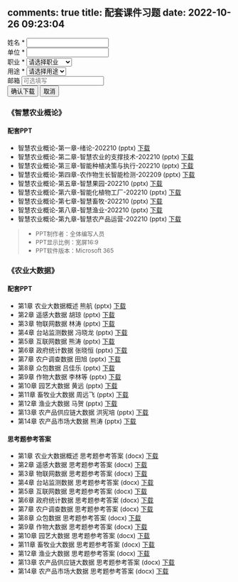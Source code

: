 comments: true
title: 配套课件习题
date: 2022-10-26 09:23:04
---


<script>
    function _zhagTrack(id) {
       window.LA?.track('download', {[id]: new Date().toLocaleString()});
       window._hmt?.push(['_trackEvent', 'download', 'click', id]);
    }

    // 确保 showDownloadModal 函数在页面中可用
    function showDownloadModal(fileName, downloadUrl, trackId) {
        // 检查全局函数是否已定义（来自主题模板）
        if (typeof window.showDownloadModalFromTheme === 'function') {
            window.showDownloadModalFromTheme(fileName, downloadUrl, trackId);
        } else {
            // 如果主题函数还没加载，等待一下再调用
            setTimeout(() => {
                if (typeof window.showDownloadModalFromTheme === 'function') {
                    window.showDownloadModalFromTheme(fileName, downloadUrl, trackId);
                } else {
                    console.error('下载功能未加载完成，请刷新页面重试');
                    alert('下载功能未加载完成，请刷新页面重试');
                }
            }, 500);
        }
    }
</script>

<!-- 模态框 -->
<div id="modalOverlay" class="download-modal-overlay"></div>
<div id="downloadModal" class="download-modal">
    <form id="downloadForm">
        <div class="download-form-group">
            <label for="userName">姓名 *</label>
            <input type="text" id="userName" name="userName" required>
        </div>
        <div class="download-form-group">
            <label for="userOrganization">单位 *</label>
            <input type="text" id="userOrganization" name="userOrganization" required>
        </div>
        <div class="download-form-group">
            <label for="userProfession">职业 *</label>
            <select id="userProfession" name="userProfession" required>
                <option value="">请选择职业</option>
                <option value="学生">学生</option>
                <option value="教师">教师</option>
                <option value="研究人员">研究人员</option>
                <option value="农业从业者">农业从业者</option>
                <option value="企业员工">企业员工</option>
                <option value="政府工作人员">政府工作人员</option>
                <option value="其他">其他</option>
            </select>
        </div>
        <div class="download-form-group">
            <label for="userPurpose">用途 *</label>
            <select id="userPurpose" name="userPurpose" required>
                <option value="">请选择用途</option>
                <option value="教学">教学</option>
                <option value="科研">科研</option>
                <option value="其它">其它</option>
            </select>
        </div>
        <div class="download-form-group">
            <label for="userEmail">邮箱</label>
            <input type="email" id="userEmail" name="userEmail" placeholder="可选填写">
        </div>
        <div class="download-modal-buttons">
            <button type="button" class="download-btn download-btn-primary" onclick="handleDownload()">确认下载</button>
            <button type="button" class="download-btn download-btn-secondary" onclick="closeModal()">取消</button>
        </div>
    </form>
</div>

### 《智慧农业概论》
#### 配套PPT

- 智慧农业概论-第一章-绪论-202210 (pptx)   <a onclick="showDownloadModal('智慧农业概论-第一章-绪论-202210.pptx', 'https://wp-img.daozhao.com/zhag/%E6%99%BA%E6%85%A7%E5%86%9C%E4%B8%9A%E6%A6%82%E8%AE%BA-%E7%AC%AC%E4%B8%80%E7%AB%A0-%E7%BB%AA%E8%AE%BA-202210.pptx', 'chapter01')" href="javascript:void(0)">下载</a>
- 智慧农业概论-第二章-智慧农业的支撑技术-202210 (pptx)   <a onclick="showDownloadModal('智慧农业概论-第二章-智慧农业的支撑技术-202210.pptx', 'https://wp-img.daozhao.com/zhag/%E6%99%BA%E6%85%A7%E5%86%9C%E4%B8%9A%E6%A6%82%E8%AE%BA-%E7%AC%AC%E4%BA%8C%E7%AB%A0-%E6%99%BA%E6%85%A7%E5%86%9C%E4%B8%9A%E7%9A%84%E6%94%AF%E6%92%91%E6%8A%80%E6%9C%AF-202210.pptx', 'chapter02')" href="javascript:void(0)">下载</a>
- 智慧农业概论-第三章-智能种植决策与执行-202210 (pptx)   <a onclick="showDownloadModal('智慧农业概论-第三章-智能种植决策与执行-202210.pptx', 'https://wp-img.daozhao.com/zhag/%E6%99%BA%E6%85%A7%E5%86%9C%E4%B8%9A%E6%A6%82%E8%AE%BA-%E7%AC%AC%E4%B8%89%E7%AB%A0-%E6%99%BA%E8%83%BD%E7%A7%8D%E6%A4%8D%E5%86%B3%E7%AD%96%E4%B8%8E%E6%89%A7%E8%A1%8C-202210.pptx', 'chapter03')" href="javascript:void(0)">下载</a>
- 智慧农业概论-第四章-农作物生长智能检测-202209 (pptx)   <a onclick="showDownloadModal('智慧农业概论-第四章-农作物生长智能检测-202209.pptx', 'https://wp-img.daozhao.com/zhag/%E6%99%BA%E6%85%A7%E5%86%9C%E4%B8%9A%E6%A6%82%E8%AE%BA-%E7%AC%AC%E5%9B%9B%E7%AB%A0-%E5%86%9C%E4%BD%9C%E7%89%A9%E7%94%9F%E9%95%BF%E6%99%BA%E8%83%BD%E6%A3%80%E6%B5%8B-202209.pptx', 'chapter04')" href="javascript:void(0)">下载</a>
- 智慧农业概论-第五章-智慧果园-202210 (pptx)   <a onclick="showDownloadModal('智慧农业概论-第五章-智慧果园-202210.pptx', 'https://wp-img.daozhao.com/zhag/%E6%99%BA%E6%85%A7%E5%86%9C%E4%B8%9A%E6%A6%82%E8%AE%BA-%E7%AC%AC%E4%BA%94%E7%AB%A0-%E6%99%BA%E6%85%A7%E6%9E%9C%E5%9B%AD-202210.pptx', 'chapter05')" href="javascript:void(0)">下载</a>
- 智慧农业概论-第六章-智能化植物工厂-202210 (pptx)   <a onclick="showDownloadModal('智慧农业概论-第六章-智能化植物工厂-202210.pptx', 'https://wp-img.daozhao.com/zhag/%E6%99%BA%E6%85%A7%E5%86%9C%E4%B8%9A%E6%A6%82%E8%AE%BA-%E7%AC%AC%E5%85%AD%E7%AB%A0-%E6%99%BA%E8%83%BD%E5%8C%96%E6%A4%8D%E7%89%A9%E5%B7%A5%E5%8E%82-202210.pptx', 'chapter06')" href="javascript:void(0)">下载</a>
- 智慧农业概论-第七章-智慧畜牧-202210 (pptx)   <a onclick="showDownloadModal('智慧农业概论-第七章-智慧畜牧-202210.pptx', 'https://wp-img.daozhao.com/zhag/%E6%99%BA%E6%85%A7%E5%86%9C%E4%B8%9A%E6%A6%82%E8%AE%BA-%E7%AC%AC%E4%B8%83%E7%AB%A0-%E6%99%BA%E6%85%A7%E7%95%9C%E7%89%A7-202210.pptx', 'chapter07')" href="javascript:void(0)">下载</a>
- 智慧农业概论-第八章-智慧渔业-202210 (pptx)   <a onclick="showDownloadModal('智慧农业概论-第八章-智慧渔业-202210.pptx', 'https://wp-img.daozhao.com/zhag/%E6%99%BA%E6%85%A7%E5%86%9C%E4%B8%9A%E6%A6%82%E8%AE%BA-%E7%AC%AC%E5%85%AB%E7%AB%A0-%E6%99%BA%E6%85%A7%E6%B8%94%E4%B8%9A-202210.pptx', 'chapter08')" href="javascript:void(0)">下载</a>
- 智慧农业概论-第九章-智慧农产品运营-202210 (pptx)   <a onclick="showDownloadModal('智慧农业概论-第九章-智慧农产品运营-202210.pptx', 'https://wp-img.daozhao.com/zhag/%E6%99%BA%E6%85%A7%E5%86%9C%E4%B8%9A%E6%A6%82%E8%AE%BA-%E7%AC%AC%E4%B9%9D%E7%AB%A0-%E6%99%BA%E6%85%A7%E5%86%9C%E4%BA%A7%E5%93%81%E8%BF%90%E8%90%A5-202210.pptx', 'chapter09')" href="javascript:void(0)">下载</a>

> - <span style="font-size: small; "> PPT制作者：全体编写人员</span>
> - <span style="font-size: small; "> PPT显示比例：宽屏16:9</span>
> - <span style="font-size: small; "> PPT软件版本：Microsoft 365</span>

### 《农业大数据》
#### 配套PPT
- 第1章 农业大数据概述 熊航 (pptx)  <a onclick="showDownloadModal('第1章 农业大数据概述 熊航.pptx', 'https://wp-img.daozhao.com/zhag/农业大数据PPT课件/第1章 农业大数据概述 熊航.pptx', 'chapter01')" href="javascript:void(0)">下载</a>
- 第2章 遥感大数据 胡琼 (pptx)  <a onclick="showDownloadModal('第2章 遥感大数据 胡琼.pptx', 'https://wp-img.daozhao.com/zhag/农业大数据PPT课件/第2章 遥感大数据 胡琼.pptx', 'chapter02')" href="javascript:void(0)">下载</a>
- 第3章 物联网数据 林涛 (pptx)  <a onclick="showDownloadModal('第3章 物联网数据 林涛.pptx', 'https://wp-img.daozhao.com/zhag/农业大数据PPT课件/第3章 物联网数据 林涛.pptx', 'chapter03')" href="javascript:void(0)">下载</a>
- 第4章 台站监测数据 冯晓龙 (pptx)  <a onclick="showDownloadModal('第4章 台站监测数据 冯晓龙.pptx', 'https://wp-img.daozhao.com/zhag/农业大数据PPT课件/第4章 台站监测数据 冯晓龙.pptx', 'chapter04')" href="javascript:void(0)">下载</a>
- 第5章 互联网数据 熊涛 (pptx)  <a onclick="showDownloadModal('第5章 互联网数据 熊涛.pptx', 'https://wp-img.daozhao.com/zhag/农业大数据PPT课件/第5章 互联网数据 熊涛.pptx', 'chapter05')" href="javascript:void(0)">下载</a>
- 第6章 政府统计数据 张晓恒 (pptx)  <a onclick="showDownloadModal('第6章 政府统计数据 张晓恒.pptx', 'https://wp-img.daozhao.com/zhag/农业大数据PPT课件/第6章 政府统计数据 张晓恒.pptx', 'chapter06')" href="javascript:void(0)">下载</a>
- 第7章 农户调查数据 田旭 (pptx)  <a onclick="showDownloadModal('第7章 农户调查数据 田旭.pptx', 'https://wp-img.daozhao.com/zhag/农业大数据PPT课件/第7章 农户调查数据 田旭.pptx', 'chapter07')" href="javascript:void(0)">下载</a>
- 第8章 众包数据 吕佳乐 (pptx)  <a onclick="showDownloadModal('第8章 众包数据 吕佳乐.pptx', 'https://wp-img.daozhao.com/zhag/农业大数据PPT课件/第8章 众包数据 吕佳乐.pptx', 'chapter08')" href="javascript:void(0)">下载</a>
- 第9章 作物大数据 李林等 (pptx)  <a onclick="showDownloadModal('第9章 作物大数据 李林等.pptx', 'https://wp-img.daozhao.com/zhag/农业大数据PPT课件/第9章 作物大数据 李林等.pptx', 'chapter09')" href="javascript:void(0)">下载</a>
- 第10章 园艺大数据 黄远 (pptx)  <a onclick="showDownloadModal('第10章 园艺大数据 黄远.pptx', 'https://wp-img.daozhao.com/zhag/农业大数据PPT课件/第10章 园艺大数据 黄远.pptx', 'chapter10')" href="javascript:void(0)">下载</a>
- 第11章 畜牧业大数据 周远飞 (pptx)  <a onclick="showDownloadModal('第11章 畜牧业大数据 周远飞.pptx', 'https://wp-img.daozhao.com/zhag/农业大数据PPT课件/第11章 畜牧业大数据 周远飞.pptx', 'chapter11')" href="javascript:void(0)">下载</a>
- 第12章 渔业大数据 马贺 (pptx)  <a onclick="showDownloadModal('第12章 渔业大数据 马贺.pptx', 'https://wp-img.daozhao.com/zhag/农业大数据PPT课件/第12章 渔业大数据 马贺.pptx', 'chapter12')" href="javascript:void(0)">下载</a>
- 第13章 农产品供应链大数据 洪宪培 (pptx)  <a onclick="showDownloadModal('第13章 农产品供应链大数据 洪宪培.pptx', 'https://wp-img.daozhao.com/zhag/农业大数据PPT课件/第13章 农产品供应链大数据 洪宪培.pptx', 'chapter13')" href="javascript:void(0)">下载</a>
- 第14章 农产品市场大数据 熊涛 (pptx)  <a onclick="showDownloadModal('第14章 农产品市场大数据 熊涛.pptx', 'https://wp-img.daozhao.com/zhag/农业大数据PPT课件/第14章 农产品市场大数据 熊涛.pptx', 'chapter14')" href="javascript:void(0)">下载</a>

#### 思考题参考答案
- 第1章 农业大数据概述 思考题参考答案 (docx)  <a onclick="showDownloadModal('第1章 农业大数据概述 思考题参考答案.docx', 'https://wp-img.daozhao.com/zhag/农业大数据思考题参考答案/第1章 农业大数据概述 思考题参考答案.docx', 'chapter01')" href="javascript:void(0)">下载</a>
- 第2章 遥感大数据 思考题参考答案 (docx)  <a onclick="showDownloadModal('第2章 遥感大数据 思考题参考答案.docx', 'https://wp-img.daozhao.com/zhag/农业大数据思考题参考答案/第2章 遥感大数据 思考题参考答案.docx', 'chapter02')" href="javascript:void(0)">下载</a>
- 第3章 物联网数据 思考题参考答案 (docx)  <a onclick="showDownloadModal('第3章 物联网数据 思考题参考答案.docx', 'https://wp-img.daozhao.com/zhag/农业大数据思考题参考答案/第3章 物联网数据 思考题参考答案.docx', 'chapter03')" href="javascript:void(0)">下载</a>
- 第4章 台站监测数据 思考题参考答案 (docx)  <a onclick="showDownloadModal('第4章 台站监测数据 思考题参考答案.docx', 'https://wp-img.daozhao.com/zhag/农业大数据思考题参考答案/第4章 台站监测数据 思考题参考答案.docx', 'chapter04')" href="javascript:void(0)">下载</a>
- 第5章 互联网数据 思考题参考答案 (docx)  <a onclick="showDownloadModal('第5章 互联网数据 思考题参考答案.docx', 'https://wp-img.daozhao.com/zhag/农业大数据思考题参考答案/第5章 互联网数据 思考题参考答案.docx', 'chapter05')" href="javascript:void(0)">下载</a>
- 第6章 政府统计数据 思考题参考答案 (docx)  <a onclick="showDownloadModal('第6章 政府统计数据 思考题参考答案.docx', 'https://wp-img.daozhao.com/zhag/农业大数据思考题参考答案/第6章 政府统计数据 思考题参考答案.docx', 'chapter06')" href="javascript:void(0)">下载</a>
- 第7章 农户调查数据 思考题参考答案 (docx)  <a onclick="showDownloadModal('第7章 农户调查数据 思考题参考答案.docx', 'https://wp-img.daozhao.com/zhag/农业大数据思考题参考答案/第7章 农户调查数据 思考题参考答案.docx', 'chapter07')" href="javascript:void(0)">下载</a>
- 第8章 众包数据 思考题参考答案 (docx)  <a onclick="showDownloadModal('第8章 众包数据 思考题参考答案.docx', 'https://wp-img.daozhao.com/zhag/农业大数据思考题参考答案/第8章 众包数据 思考题参考答案.docx', 'chapter08')" href="javascript:void(0)">下载</a>
- 第9章 作物大数据 思考题参考答案 (docx)  <a onclick="showDownloadModal('第9章 作物大数据 思考题参考答案.docx', 'https://wp-img.daozhao.com/zhag/农业大数据思考题参考答案/第9章 作物大数据 思考题参考答案.docx', 'chapter09')" href="javascript:void(0)">下载</a>
- 第10章 园艺大数据 思考题参考答案 (docx)  <a onclick="showDownloadModal('第10章 园艺大数据 思考题参考答案.docx', 'https://wp-img.daozhao.com/zhag/农业大数据思考题参考答案/第10章 园艺大数据 思考题参考答案.docx', 'chapter10')" href="javascript:void(0)">下载</a>
- 第11章 畜牧业大数据 思考题参考答案 (docx)  <a onclick="showDownloadModal('第11章 畜牧业大数据 思考题参考答案.docx', 'https://wp-img.daozhao.com/zhag/农业大数据思考题参考答案/第11章 畜牧业大数据 思考题参考答案.docx', 'chapter11')" href="javascript:void(0)">下载</a>
- 第12章 渔业大数据 思考题参考答案 (docx)  <a onclick="showDownloadModal('第12章 渔业大数据 思考题参考答案.docx', 'https://wp-img.daozhao.com/zhag/农业大数据思考题参考答案/第12章 渔业大数据 思考题参考答案.docx', 'chapter12')" href="javascript:void(0)">下载</a>
- 第13章 农产品供应链大数据 思考题参考答案 (docx)  <a onclick="showDownloadModal('第13章 农产品供应链大数据 思考题参考答案.docx', 'https://wp-img.daozhao.com/zhag/农业大数据思考题参考答案/第13章 农产品供应链大数据 思考题参考答案.docx', 'chapter13')" href="javascript:void(0)">下载</a>
- 第14章 农产品市场大数据 思考题参考答案 (docx)  <a onclick="showDownloadModal('第14章 农产品市场大数据 思考题参考答案.docx', 'https://wp-img.daozhao.com/zhag/农业大数据思考题参考答案/第14章 农产品市场大数据 思考题参考答案.docx', 'chapter14')" href="javascript:void(0)">下载</a>
